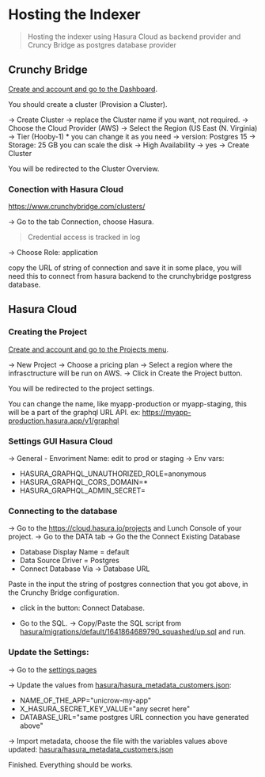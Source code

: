 
# Hosting the Indexer

> Hosting the indexer using Hasura Cloud as backend provider and Cruncy Bridge as postgres database provider

## Crunchy Bridge

[Create and account and go to the Dashboard](https://www.crunchybridge.com/dashboard).

You should create a cluster (Provision a Cluster).

-> Create Cluster
-> replace the Cluster name if you want, not required.
-> Choose the Cloud Provider (AWS)
-> Select the Region (US East (N. Virginia)
-> Tier (Hooby-1) * you can change it as you need
-> version: Postgres 15
-> Storage: 25 GB you can scale the disk
-> High Availability -> yes
-> Create Cluster

You will be redirected to the Cluster Overview.

### Conection with Hasura Cloud

https://www.crunchybridge.com/clusters/

-> Go to the tab Connection, choose Hasura.

> Credential access is tracked in log

-> Choose Role: application

copy the URL of string of connection and save it in some place, you will need this to connect from hasura backend to the crunchybridge postgress database.


## Hasura Cloud 

### Creating the Project

[Create and account and go to the Projects menu](https://cloud.hasura.io/projects).

-> New Project
-> Choose a pricing plan
-> Select a region where the infrasctructure will be run on AWS.
-> Click in Create the Project button.

You will be redirected to the project settings.

You can change the name, like myapp-production or myapp-staging, this will be a part of the graphql URL API. ex: https://myapp-production.hasura.app/v1/graphql

### Settings GUI Hasura Cloud

-> General - Envoriment Name: edit to prod or staging
-> Env vars:
  - HASURA_GRAPHQL_UNAUTHORIZED_ROLE=anonymous
  - HASURA_GRAPHQL_CORS_DOMAIN=*
  - HASURA_GRAPHQL_ADMIN_SECRET=

### Connecting to the database

-> Go to the https://cloud.hasura.io/projects and Lunch Console of your project.
-> Go to the DATA tab
-> Go the the Connect Existing Database
* Database Display Name = default
* Data Source Driver = Postgres
* Connect Database Via -> Database URL

Paste in the input the string of postgres connection that you got above, in the Crunchy Bridge configuration.

* click in the button: Connect Database.

* Go to the SQL.
   -> Copy/Paste the SQL script from [hasura/migrations/default/1641864689790_squashed/up.sql](./hasura/migrations/default/1641864689790_squashed/up.sql) and run.

### Update the Settings:

-> Go to the [settings pages](https://cloud.hasura.io/project/YOUR_PROJECT_ID/console/settings/metadata-actions)

-> Update the values from  [hasura/hasura_metadata_customers.json](./hasura/hasura_metadata_customers.json):
* NAME_OF_THE_APP="unicrow-my-app"
* X_HASURA_SECRET_KEY_VALUE="any secret here"
* DATABASE_URL="same postgres URL connection you have generated above"

-> Import metadata, choose the file with the variables values above updated: [hasura/hasura_metadata_customers.json](./hasura/hasura_metadata_customers.json)


Finished. Everything should be works.
